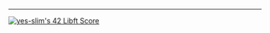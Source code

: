 
---

<a href="https://github.com/JaeSeoKim/badge42"><img src="https://badge42.vercel.app/api/v2/cl9smgnrq00250fju0ztclesb/project/2825116" alt="yes-slim's 42 Libft Score" /></a>
